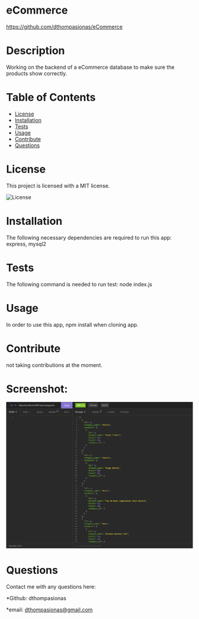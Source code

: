 # eCommerce 

https://github.com/dthompasionas/eCommerce

# Description
Working on the backend of a eCommerce database to make sure the products show correctly.

# Table of Contents
* [License](#license) 
* [Installation](#installation)
* [Tests](#tests)
* [Usage](#usage)
* [Contribute](#contribute)
* [Questions](#questions)

# License 
This project is licensed with a MIT license.

![License](https://img.shields.io/badge/License-MIT-blue.svg)

# Installation
The following necessary dependencies are required to run this app: express, mysql2 

# Tests
The following command is needed to run test: node index.js

# Usage
In order to use this app, npm install when cloning app.

# Contribute
not taking contributions at the moment.

# Screenshot:
![](/assets/screenshot.PNG)

# Questions
Contact me with any questions here:

*Github: dthompasionas

*email: dthompasionas@gmail.com 
